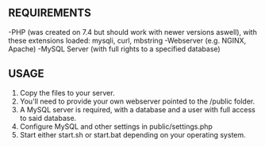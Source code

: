 ## REQUIREMENTS
-PHP (was created on 7.4 but should work with newer versions aswell), with these extensions loaded: mysqli, curl, mbstring
-Webserver (e.g. NGINX, Apache)
-MySQL Server (with full rights to a specified database)

## USAGE
1) Copy the files to your server.
2) You'll need to provide your own webserver pointed to the /public folder.
3) A MySQL server is required, with a database and a user with full access to said database.
4) Configure MySQL and other settings in public/settings.php
5) Start either start.sh or start.bat depending on your operating system.
